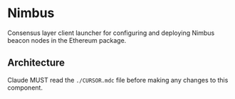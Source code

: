 # Nimbus

Consensus layer client launcher for configuring and deploying Nimbus beacon nodes in the Ethereum package.

## Architecture  
Claude MUST read the `./CURSOR.mdc` file before making any changes to this component.